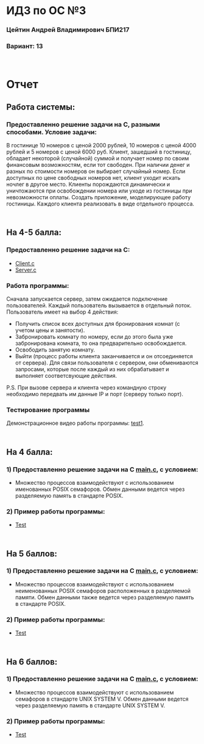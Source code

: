 # ИДЗ по ОС №3
### Цейтин Андрей Владимирович БПИ217
### Вариант: 13
# <br> Отчет
## Работа системы: 
### Предоставленно решение задачи на С, разными способами. Условие задачи:
В гостинице 10
номеров с ценой 2000 рублей, 10 номеров с ценой 4000 рублей и
5 номеров с ценой 6000 руб. Клиент, зашедший в гостиницу, обладает некоторой (случайной) суммой и получает номер по своим
финансовым возможностям, если тот свободен. При наличии денег и разных по стоимости номеров он выбирает случайный номер.
Если доступных по цене свободных номеров нет, клиент уходит искать ночлег в другое место. Клиенты порождаются динамически и
уничтожаются при освобождении номера или уходе из гостиницы
при невозможности оплаты. Создать приложение, моделирующее работу гостиницы. Каждого клиента реализовать в виде
отдельного процесса.
## <br> На 4-5 балла:
### Предоставленно решение задачи на С:
* [Client.c](https://github.com/CehhGhost/OS3/blob/main/First%20Prog/C%20code/Client.c)
* [Server.c](https://github.com/CehhGhost/OS3/blob/main/First%20Prog/C%20code/Server.c)
### Работа программы:
Сначала запускается сервер, затем ожидается подключение пользователей. Каждый пользователь вызывается в отдельный поток. Пользователь имеет на выбор 4 действия:
* Получить список всех доступных для бронирования комнат (с учетом цены и занятости).
* Забронировать комнату по номеру, если до этого была уже забронирована комната, то она предварительно освобождается.
* Освободить занятую комнату.
* Выйти (процесс работы клиента заканчивается и он отсоединяется от сервера).
Для связи пользователя с сервером, они обмениваются запросами, которые после каждый из них обрабатывает и выполняет соответсвующие действия.

P.S. При вызове сервера и клиента через командную строку необходимо передвать им данные IP и порт (серверу только порт).
### Тестирование программы
Демонстрационное видео работы программы: [test1](https://github.com/CehhGhost/OS3/blob/main/First%20Prog/Test1.mkv).
## <br> На 4 балла:
### 1) Предоставленно решение задачи на С [main.c](https://github.com/CehhGhost/OS2/blob/main/FirstProg/C%20code/main.c), с условием:
* Множество процессов взаимодействуют с использованием именованных POSIX семафоров. Обмен данными ведется через
разделяемую память в стандарте POSIX.
### 2) Пример работы программы:
* [Test](https://github.com/CehhGhost/OS2/blob/main/FirstProg/Tests/Test1.png)
## <br> На 5 баллов:
### 1) Предоставленно решение задачи на С [main.c](https://github.com/CehhGhost/OS2/blob/main/SecondProg/C%20code/main.c), с условием:
* Множество процессов взаимодействуют с использованием неименованных POSIX семафоров расположенных в разделяемой
памяти. Обмен данными также ведется через разделяемую память в стандарте POSIX.
### 2) Пример работы программы:
* [Test](https://github.com/CehhGhost/OS2/blob/main/SecondProg/Tests/Test2.png)
## <br> На 6 баллов:
### 1) Предоставленно решение задачи на С [main.c](https://github.com/CehhGhost/OS2/blob/main/ThirdProg/C%20code/main.c), с условием:
* Множество процессов взаимодействуют с использованием семафоров в стандарте UNIX SYSTEM V. Обмен данными ведется через разделяемую память в стандарте UNIX SYSTEM
V.
### 2) Пример работы программы:
* [Test](https://github.com/CehhGhost/OS2/blob/main/ThirdProg/Tests/Test3.png)
